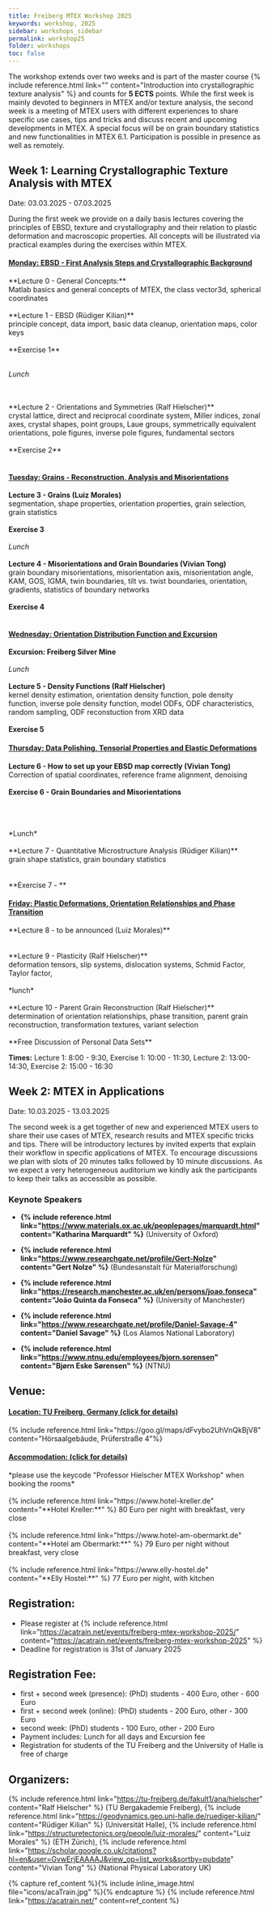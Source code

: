 ```yaml
---
title: Freiberg MTEX Workshop 2025
keywords: workshop, 2025
sidebar: workshops_sidebar
permalink: workshop25
folder: workshops
toc: false
---
```


The workshop extends over two weeks and is part of the master course {%
include reference.html link="" content="Introduction into crystallographic
texture analysis" %} and counts for **5 ECTS** points. While the first week is
mainly devoted to beginners in MTEX and/or texture analysis, the second week
is a meeting of MTEX users with different experiences to share specific use
cases, tips and tricks and discuss recent and upcoming developments in MTEX. A
special focus will be on grain boundary statistics and new functionalities in
MTEX 6.1. Participation is possible in presence as well as remotely.

<!---
{% capture par_default %}
	Every registered participant should now have received an email with a password in order to see the course materials. If you have not yet received this email please contact one of the organizers.
{% endcapture %}
{% capture par_access %}
	You are logged in.
	{% include reference.html link="https://eu02web.zoom-x.de/j/69081108241?pwd=OEh6S0k1OUVxMWFnMHZ5dFNDTVJoQT09" content="Enter Workshop zoom session" %}
{% endcapture %}
{% include password_access_restriction.html content_default=par_default content_access=par_access %}
-->

## Week 1: Learning Crystallographic Texture Analysis with MTEX

Date: 03.03.2025 - 07.03.2025

During the first week we provide on a daily basis lectures covering the
principles of EBSD, texture and crystallography and their relation to plastic
deformation and macroscopic properties. All concepts will be illustrated via
practical examples during the exercises within MTEX.

<div class="panel-group" id="accordion">
	<div class="panel panel-default">
		<div class="panel-heading">
			<h4 class="panel-title">
				<a class="noCrossRef accordion-toggle" data-toggle="collapse"
	data-parent="#accordion" href="#collapseMonday"><b>Monday:</b> EBSD -
	First Analysis Steps and Crystallographic Background</a>
			</h4>
		</div>
		<div id="collapseMonday" class="panel-collapse collapse noCrossRef">
			<div class="panel-body">
				<div markdown="span">
<!--Monday-->
**Lecture 0 - General Concepts:**
<!--
{% include reference.html link="https://videocampus.sachsen.de/m/24eab5953e110fa2eae768bd31eb70d0877d914d403d14f25f5aec82d082bf2186b107e2797207d5f29883543711d151840d694f65eb99b7b2ea687318f2b212" content="video" %}
<span class="course_material">, </span>
{% include reference.html link="https://tuc.cloud/index.php/s/6Crd5PszNDw27qt"
	content="slides" class="course_material" %}
-->
<br>
Matlab basics and general concepts of MTEX, the class vector3d, spherical coordinates
<br>
<br>
**Lecture 1 - EBSD (Rüdiger Kilian)**
<!--
{% include reference.html link="https://tuc.cloud/index.php/s/iPjkbYm6NPJ3PMw" content="slides" class="course_material" %}
<span class="course_material">, </span>
{% include reference.html link="https://youtu.be/z0-rB87H0hU" content="video"
	class="course_material" %}
-->	
<br>
principle concept, data import, basic data cleanup, orientation maps, color keys
<br>
<br>
**Exercise 1**

<br>
<br>

*Lunch*

<br>
<br>
**Lecture 2 - Orientations and Symmetries (Ralf Hielscher)**
<br>
crystal lattice, direct and reciprocal coordinate system, Miller indices,
zonal axes, crystal shapes, point groups, Laue groups, symmetrically equivalent orientations, 
pole figures, inverse pole figures, fundamental sectors
<br>
<br>
**Exercise 2**

<br>
<br>
				</div>
			</div>
		</div>
	</div>
	<!------------------------------------- TUESDAY ------------------------------------------------------------->
	<div class="panel panel-default">
		<div class="panel-heading">
			<h4 class="panel-title">
				<a class="noCrossRef accordion-toggle" data-toggle="collapse"
				data-parent="#accordion"
				href="#collapseTuesday"><b>Tuesday:</b> Grains - Reconstruction, Analysis and Misorientations</a>
			</h4>
		</div>
		<div id="collapseTuesday" class="panel-collapse collapse noCrossRef">
			<div class="panel-body">
				<div markdown="span">

**Lecture 3 - Grains (Luiz Morales)**
<br>
segmentation, shape properties, orientation properties, grain selection, grain statistics
<br>
<br>
**Exercise 3**
<br>
<br>
*Lunch*
<br>
<br>
**Lecture 4 - Misorientations and Grain Boundaries (Vivian Tong)**
<br>
grain boundary misorientations, misorientation axis, misorientation angle,
KAM, GOS, IGMA, twin boundaries, tilt vs. twist
boundaries, orientation, gradients,  statistics of boundary networks
<br>
<br>
**Exercise 4**
<br>
<br>
				</div>
			</div>
		</div>
	</div>
	<!-- /.panel -->
	<!------------------------------------------------ Wednesday -------------------------------------------------->
	<div class="panel panel-default">
		<div class="panel-heading">
			<h4 class="panel-title">
				<a class="noCrossRef accordion-toggle" data-toggle="collapse"
				data-parent="#accordion"
				href="#collapseWednesday"><b>Wednesday:</b> Orientation
				Distribution Function and Excursion</a>
			</h4>
		</div>
		<div id="collapseWednesday" class="panel-collapse collapse noCrossRef">
			<div class="panel-body">
				<div markdown="span">
**Excursion: Freiberg Silver Mine**
<br>
<br>
*Lunch*
<br>
<br>
**Lecture 5 - Density Functions (Ralf Hielscher)**
<br>
kernel density estimation, orientation density function, pole density
function, inverse pole density function, model ODFs, ODF characteristics,
random sampling, ODF reconstuction from XRD data
<br>
<br>
**Exercise 5**
				</div>
			</div>
		</div>
	</div>
    <!------------------------------------- THURSDAY ------------------------------------------------------------->
	<div class="panel panel-default">
		<div class="panel-heading">
			<h4 class="panel-title">
				<a class="noCrossRef accordion-toggle" data-toggle="collapse"
				data-parent="#accordion"
				href="#collapseThursday"><b>Thursday:</b> Data Polishing,
				Tensorial Properties and Elastic Deformations</a>
			</h4>
		</div>
		<div id="collapseThursday" class="panel-collapse collapse noCrossRef">
			<div class="panel-body">
				<div markdown="span">
**Lecture 6 - How to set up your EBSD map correctly (Vivian Tong)**
<br>
Correction of spatial coordinates, reference frame alignment, denoising 
<br>
<br>
**Exercise 6 - Grain Boundaries and Misorientations**

<br>

<br>
<br>
*Lunch*
<br>
<br>
**Lecture 7 - Quantitative Microstructure Analysis (Rüdiger Kilian)**
<br>
grain shape statistics, grain boundary statistics
<br>
<!--deformation tensors, slip systems, dislocation systems, Schmid Factor, Taylor factor, 
combining MTEX with external software like VPSC-->
<br>
<br>
**Exercise 7 - **
<br>
 			  </div>
			</div>
		</div>
	</div>
	<!------------------------------------------------- Friday -----------------...----------------->
	<div class="panel panel-default">
		<div class="panel-heading">
			<h4 class="panel-title">
				<a class="noCrossRef accordion-toggle" data-toggle="collapse"
				data-parent="#accordion" href="#collapseFriday"><b>Friday:</b>
				Plastic Deformations, Orientation
				Relationships and Phase Transition</a>
			</h4>
		</div>
		<div id="collapseFriday" class="panel-collapse collapse noCrossRef">
			<div class="panel-body">
				<div markdown="span">
**Lecture 8 - to be announced (Luiz Morales)**
<br>
<br>
<br>
**Lecture 9 - Plasticity (Ralf Hielscher)**
<br>
deformation tensors, slip systems, dislocation systems, Schmid Factor, Taylor factor, 
<br>
<br>
*lunch*
<br>
<br>
**Lecture 10 - Parent Grain Reconstruction (Ralf Hielscher)**
<br>
determination of orientation relationships, phase transition, parent grain reconstruction, transformation
textures, variant selection
<!--Participants can vote for their topic of interest, e.g.: denoising of EBSD
maps, dislocation density estimation, weighted Burgers vector, habit planes determination, -->
<br>
<br>
**Free Discussion of Personal Data Sets**
				</div>
			</div>
		</div>
	</div>
	<!-- /.panel -->
</div>
<!-- /.panel-group -->

**Times:** Lecture 1: 8:00 - 9:30, Exercise 1: 10:00 - 11:30, Lecture 2: 13:00-14:30, Exercise 2: 15:00 - 16:30

## Week 2: MTEX in Applications

Date: 10.03.2025 - 13.03.2025

The second week is a get together of new and experienced MTEX users to share
their use cases of MTEX, research results and MTEX specific tricks and
tips. There will be introductory lectures by invited experts that explain
their workflow in specific applications of MTEX. To encourage discussions we
plan with slots of 20 minutes talks followed by 10 minute discussions. As we
expect a very heterogeneous auditorium we kindly ask the participants to keep
their talks as accessible as possible.

### Keynote Speakers


- **{% include reference.html
  link="https://www.materials.ox.ac.uk/peoplepages/marquardt.html"
  content="Katharina Marquardt" %}** (University of Oxford)
   
- **{% include reference.html
  link="https://www.researchgate.net/profile/Gert-Nolze"
  content="Gert Nolze" %}** (Bundesanstalt für Materialforschung)
  
- **{% include reference.html
  link="https://research.manchester.ac.uk/en/persons/joao.fonseca"
  content="João Quinta da Fonseca" %}** (University of Manchester)

- **{% include reference.html
  link="https://www.researchgate.net/profile/Daniel-Savage-4"
  content="Daniel Savage" %}** (Los Alamos National Laboratory)

- **{% include reference.html
  link="https://www.ntnu.edu/employees/bjorn.sorensen"
  content="Bjørn Eske Sørensen" %}** (NTNU)

## Venue:

<div class="panel-group" id="accordion">
	<div class="panel panel-default">
		<div class="panel-heading">
			<h4 class="panel-title"> <a class="noCrossRef accordion-toggle" data-toggle="collapse" data-parent="#accordion" href="#collapseLocation">
				<b>Location:</b> TU Freiberg, Germany (click for details)</a>
			</h4>
		</div>
		<div id="collapseLocation" class="panel-collapse collapse noCrossRef">
			<div class="panel-body">
				<div markdown="span">
					{% include reference.html link="https://goo.gl/maps/dFvybo2UhVnQkBjV8" content="Hörsaalgebäude, Prüferstraße 4"%}
				</div>
			</div>
		</div>	
	</div>	
	<div class="panel panel-default">
		<div class="panel-heading">
			<h4 class="panel-title"> <a class="noCrossRef accordion-toggle" data-toggle="collapse" data-parent="#accordion" href="#collapseAccomodation">
				<b>Accommodation:</b> (click for details)</a>
			</h4>
		</div>
		<div id="collapseAccomodation" class="panel-collapse collapse noCrossRef">
			<div class="panel-body">
				<div markdown="span">
*please use the keycode "Professor Hielscher MTEX Workshop"	when booking the rooms*			
<br>
<br>
{% include reference.html link="https://www.hotel-kreller.de" content="**Hotel Kreller:**" %} 80 Euro per night with breakfast, very close
<br>
<br>
{% include reference.html link="https://www.hotel-am-obermarkt.de" content="**Hotel am Obermarkt:**" %} 79 Euro per night without breakfast, very close
<br>
<br>				
{% include reference.html link="https://www.elly-hostel.de" content="**Elly Hostel:**" %} 77 Euro per night, with kitchen
				</div>
			</div>
		</div>
	</div>
</div>

## Registration:

- Please register at {% include reference.html link="https://acatrain.net/events/freiberg-mtex-workshop-2025/" content="https://acatrain.net/events/freiberg-mtex-workshop-2025" %}
 - Deadline for registration is 31st of January 2025

## Registration Fee:
- first + second week (presence):  (PhD) students - 400 Euro, other - 600 Euro
- first + second week (online):  (PhD) students - 200 Euro, other - 300 Euro
- second week: (PhD) students - 100 Euro, other - 200 Euro
- Payment includes: Lunch for all days and Excursion fee
- Registration for students of the TU Freiberg and the University of Halle is free of charge

## Organizers:

{% include reference.html link="https://tu-freiberg.de/fakult1/ana/hielscher" content="Ralf Hielscher" %} (TU Bergakademie Freiberg),
{% include reference.html link="https://geodynamics.geo.uni-halle.de/ruediger-kilian/" content="Rüdiger Kilian" %} (Universität Halle),
{% include reference.html link="https://structuretectonics.org/people/luiz-morales/" content="Luiz Morales" %} (ETH Zürich),
{% include reference.html link="https://scholar.google.co.uk/citations?hl=en&user=GvwErjEAAAAJ&view_op=list_works&sortby=pubdate" content="Vivian Tong" %} (National Physical Laboratory UK)

{% capture ref_content %}{% include inline_image.html file="icons/acaTrain.jpg" %}{% endcapture %}
{% include reference.html link="https://acatrain.net/" content=ref_content %}
